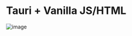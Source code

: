 # Tauri + Vanilla JS/HTML

![image](https://github.com/user-attachments/assets/cf73b31b-1820-480a-8a66-96e72d0381c8)



